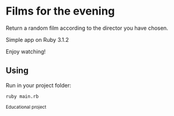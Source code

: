 # Films for the evening
Return a random film according to the director you have chosen.

Simple app on Ruby 3.1.2

Enjoy watching!

## Using

Run in your project folder:
```
ruby main.rb
```

<sub>Educational project</sub>

